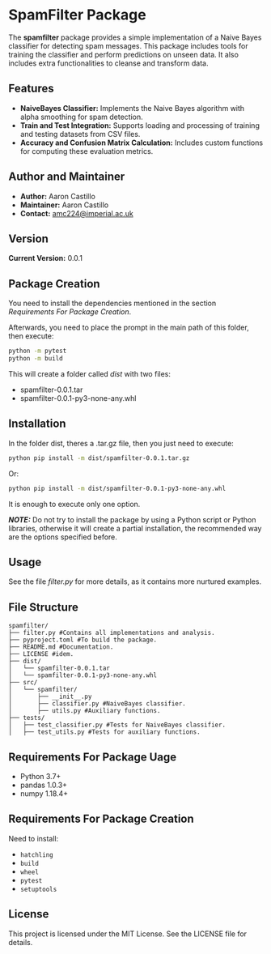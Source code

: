 # SpamFilter Package

The **spamfilter** package provides a simple implementation of a Naive Bayes classifier for detecting spam messages. This package includes tools for training the classifier and perform predictions on unseen data. It also includes extra functionalities to cleanse and transform data.

## Features
- **NaiveBayes Classifier:** Implements the Naive Bayes algorithm with alpha smoothing for spam detection.
- **Train and Test Integration:** Supports loading and processing of training and testing datasets from CSV files.
- **Accuracy and Confusion Matrix Calculation:** Includes custom functions for computing these evaluation metrics.

## Author and Maintainer
- **Author:** Aaron Castillo
- **Maintainer:** Aaron Castillo
- **Contact:** amc224@imperial.ac.uk

## Version
**Current Version:** 0.0.1

## Package Creation
You need to install the dependencies mentioned in the section *Requirements For Package Creation*.

Afterwards, you need to place the prompt in the main path of this folder, then execute: 
```bash
python -m pytest
python -m build
```

This will create a folder called *dist* with two files: 
* spamfilter-0.0.1.tar
* spamfilter-0.0.1-py3-none-any.whl 

## Installation
In the folder dist, theres a .tar.gz file, then you just need to execute: 
```bash
python pip install -m dist/spamfilter-0.0.1.tar.gz
```

Or:

```bash
python pip install -m dist/spamfilter-0.0.1-py3-none-any.whl
```

It is enough to execute only one option.

**_NOTE:_** Do not try to install the package by using a Python script or Python libraries, otherwise
it will create a partial installation, the recommended way are the options specified before.

## Usage
See the file *filter.py* for more details, as it contains more nurtured examples.

## File Structure
```
spamfilter/
├── filter.py #Contains all implementations and analysis.
├── pyproject.toml #To build the package.
├── README.md #Documentation.
├── LICENSE #idem.
├── dist/
│   └── spamfilter-0.0.1.tar
│   └── spamfilter-0.0.1-py3-none-any.whl 
├── src/
│   └── spamfilter/
│       ├── __init__.py
│       ├── classifier.py #NaiveBayes classifier.
│       ├── utils.py #Auxiliary functions.
├── tests/
│   ├── test_classifier.py #Tests for NaiveBayes classifier.
│   ├── test_utils.py #Tests for auxiliary functions.
```

## Requirements For Package Uage
- Python 3.7+
- pandas 1.0.3+
- numpy 1.18.4+

## Requirements For Package Creation
Need to install:
- `hatchling`
- `build`
- `wheel`
- `pytest`
- `setuptools`

## License
This project is licensed under the MIT License. See the LICENSE file for details.